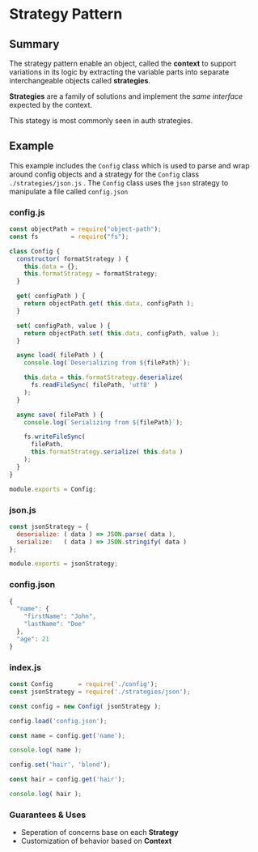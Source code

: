 # Strategy Pattern

## Summary

The strategy pattern enable an object, called the **context** to support variations in its logic by extracting the variable parts into separate interchangeable objects called **strategies**.

**Strategies** are a family of solutions and implement the *same interface* expected by the context.

This stategy is most commonly seen in auth strategies.

## Example

This example includes the `Config` class which is used to parse and wrap around config objects and a strategy for the `Config` class `./strategies/json.js` . The `Config` class uses the `json` strategy to manipulate a file called `config.json`

### config.js

```jsx
const objectPath = require("object-path");
const fs         = require("fs");

class Config {
  constructor( formatStrategy ) {
    this.data = {};
    this.formatStrategy = formatStrategy;
  }

  get( configPath ) {
    return objectPath.get( this.data, configPath );
  }

  set( configPath, value ) {
    return objectPath.set( this.data, configPath, value );
  }

  async load( filePath ) {
    console.log(`Deserializing from ${filePath}`);

    this.data = this.formatStrategy.deserialize(
      fs.readFileSync( filePath, 'utf8' )
    );
  }

  async save( filePath ) {
    console.log(`Serializing from ${filePath}`);

    fs.writeFileSync(
      filePath,
      this.formatStrategy.serialize( this.data )
    );
  }
}

module.exports = Config;
```

### json.js

```jsx
const jsonStrategy = {
  deserialize: ( data ) => JSON.parse( data ),
  serialize:   ( data ) => JSON.stringify( data )
};

module.exports = jsonStrategy;
```

### config.json

```jsx
{
  "name": {
    "firstName": "John",
    "lastName": "Doe"
  },
  "age": 21
}
```

### index.js

```jsx
const Config       = require('./config');
const jsonStrategy = require('./strategies/json');

const config = new Config( jsonStrategy );

config.load('config.json');

const name = config.get('name');

console.log( name );

config.set('hair', 'blond');

const hair = config.get('hair');

console.log( hair );
```

### Guarantees & Uses

- Seperation of concerns base on each **Strategy**
- Customization of behavior based on **Context**
